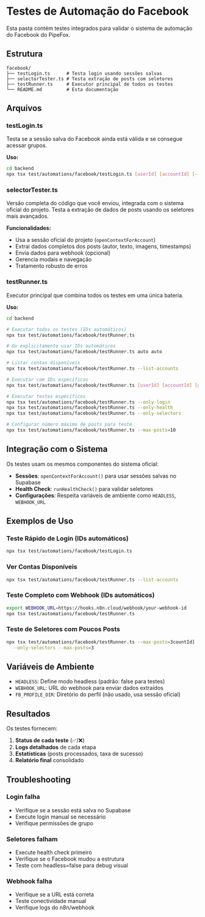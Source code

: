 
# Testes de Automação do Facebook

Esta pasta contém testes integrados para validar o sistema de automação do Facebook do PipeFox.

## Estrutura

```
facebook/
├── testLogin.ts      # Testa login usando sessões salvas
├── selectorTester.ts # Testa extração de posts com seletores
├── testRunner.ts     # Executor principal de todos os testes
└── README.md         # Esta documentação
```

## Arquivos

### testLogin.ts
Testa se a sessão salva do Facebook ainda está válida e se consegue acessar grupos.

**Uso:**
```bash
cd backend
npx tsx test/automations/facebook/testLogin.ts [userId] [accountId] [--headless]
```

### selectorTester.ts
Versão completa do código que você enviou, integrada com o sistema oficial do projeto. Testa a extração de dados de posts usando os seletores mais avançados.

**Funcionalidades:**
- Usa a sessão oficial do projeto (`openContextForAccount`)
- Extrai dados completos dos posts (autor, texto, imagens, timestamps)
- Envia dados para webhook (opcional)
- Gerencia modais e navegação
- Tratamento robusto de erros

### testRunner.ts
Executor principal que combina todos os testes em uma única bateria.

**Uso:**
```bash
cd backend

# Executar todos os testes (IDs automáticos)
npx tsx test/automations/facebook/testRunner.ts

# Ou explicitamente usar IDs automáticos
npx tsx test/automations/facebook/testRunner.ts auto auto

# Listar contas disponíveis
npx tsx test/automations/facebook/testRunner.ts --list-accounts

# Executar com IDs específicos
npx tsx test/automations/facebook/testRunner.ts [userId] [accountId] [groupUrl]

# Executar testes específicos
npx tsx test/automations/facebook/testRunner.ts --only-login
npx tsx test/automations/facebook/testRunner.ts --only-health  
npx tsx test/automations/facebook/testRunner.ts --only-selectors

# Configurar número máximo de posts para teste
npx tsx test/automations/facebook/testRunner.ts --max-posts=10
```

## Integração com o Sistema

Os testes usam os mesmos componentes do sistema oficial:

- **Sessões**: `openContextForAccount()` para usar sessões salvas no Supabase
- **Health Check**: `runHealthCheck()` para validar seletores
- **Configurações**: Respeita variáveis de ambiente como `HEADLESS`, `WEBHOOK_URL`

## Exemplos de Uso

### Teste Rápido de Login (IDs automáticos)
```bash
npx tsx test/automations/facebook/testLogin.ts
```

### Ver Contas Disponíveis
```bash
npx tsx test/automations/facebook/testRunner.ts --list-accounts
```

### Teste Completo com Webhook (IDs automáticos)
```bash
export WEBHOOK_URL=https://hooks.n8n.cloud/webhook/your-webhook-id
npx tsx test/automations/facebook/testRunner.ts
```

### Teste de Seletores com Poucos Posts
```bash
npx tsx test/automations/facebook/testRunner.ts --max-posts=3countId] [groupUrl] \
  --only-selectors --max-posts=3
```

## Variáveis de Ambiente

- `HEADLESS`: Define modo headless (padrão: false para testes)
- `WEBHOOK_URL`: URL do webhook para enviar dados extraídos
- `FB_PROFILE_DIR`: Diretório do perfil (não usado, usa sessão oficial)

## Resultados

Os testes fornecem:

1. **Status de cada teste** (✅/❌)
2. **Logs detalhados** de cada etapa
3. **Estatísticas** (posts processados, taxa de sucesso)
4. **Relatório final** consolidado

## Troubleshooting

### Login falha
- Verifique se a sessão está salva no Supabase
- Execute login manual se necessário
- Verifique permissões de grupo

### Seletores falham
- Execute health check primeiro
- Verifique se o Facebook mudou a estrutura
- Teste com headless=false para debug visual

### Webhook falha
- Verifique se a URL está correta
- Teste conectividade manual
- Verifique logs do n8n/webhook
